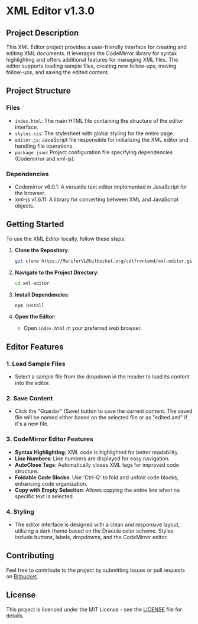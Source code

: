 # XML Editor v1.3.0

## Project Description

This XML Editor project provides a user-friendly interface for creating and editing XML documents. It leverages the CodeMirror library for syntax highlighting and offers additional features for managing XML files. The editor supports loading sample files, creating new follow-ups, moving follow-ups, and saving the edited content.

## Project Structure

### Files

- `index.html`: The main HTML file containing the structure of the editor interface.
- `styles.css`: The stylesheet with global styling for the entire page.
- `editor.js`: JavaScript file responsible for initializing the XML editor and handling file operations.
- `package.json`: Project configuration file specifying dependencies (Codemirror and xml-js).

### Dependencies

- Codemirror v6.0.1: A versatile text editor implemented in JavaScript for the browser.
- xml-js v1.6.11: A library for converting between XML and JavaScript objects.

## Getting Started

To use the XML Editor locally, follow these steps:

1. **Clone the Repository**:
   ```bash
   git clone https://MariferVL@bitbucket.org/cdtfrontend/xml-editor.git
   ```

2. **Navigate to the Project Directory**:
   ```bash
   cd xml-editor
   ```

3. **Install Dependencies**:
   ```bash
   npm install
   ```

4. **Open the Editor**:
   - Open `index.html` in your preferred web browser.

## Editor Features

### 1. Load Sample Files

   - Select a sample file from the dropdown in the header to load its content into the editor.

### 2. Save Content

   - Click the "Guardar" (Save) button to save the current content. The saved file will be named either based on the selected file or as "edited.xml" if it's a new file.

### 3. CodeMirror Editor Features

   - **Syntax Highlighting**: XML code is highlighted for better readability.
   - **Line Numbers**: Line numbers are displayed for easy navigation.
   - **AutoClose Tags**: Automatically closes XML tags for improved code structure.
   - **Foldable Code Blocks**: Use 'Ctrl-Q' to fold and unfold code blocks, enhancing code organization.
   - **Copy with Empty Selection**: Allows copying the entire line when no specific text is selected.

### 4. Styling

   - The editor interface is designed with a clean and responsive layout, utilizing a dark theme based on the Dracula color scheme. Styles include buttons, labels, dropdowns, and the CodeMirror editor.

## Contributing

Feel free to contribute to the project by submitting issues or pull requests on [Bitbucket](https://bitbucket.org/cdtfrontend/xml-editor).

## License

This project is licensed under the MIT License - see the [LICENSE](LICENSE) file for details.
